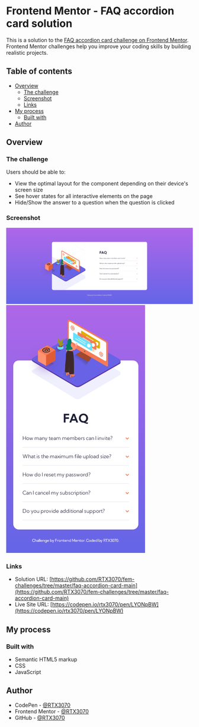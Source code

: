 # Frontend Mentor - FAQ accordion card solution

This is a solution to the [FAQ accordion card challenge on Frontend Mentor](https://www.frontendmentor.io/challenges/faq-accordion-card-XlyjD0Oam). Frontend Mentor challenges help you improve your coding skills by building realistic projects. 

## Table of contents

- [Overview](#overview)
  - [The challenge](#the-challenge)
  - [Screenshot](#screenshot)
  - [Links](#links)
- [My process](#my-process)
  - [Built with](#built-with)
- [Author](#author)

## Overview

### The challenge

Users should be able to:

- View the optimal layout for the component depending on their device's screen size
- See hover states for all interactive elements on the page
- Hide/Show the answer to a question when the question is clicked

### Screenshot

![Desktop View](./desktop-view.png)
![Mobile View](./mobile-view.png)

### Links

- Solution URL: [https://github.com/RTX3070/fem-challenges/tree/master/faq-accordion-card-main](https://github.com/RTX3070/fem-challenges/tree/master/faq-accordion-card-main)
- Live Site URL: [https://codepen.io/rtx3070/pen/LYONpBW](https://codepen.io/rtx3070/pen/LYONpBW)

## My process

### Built with

- Semantic HTML5 markup
- CSS
- JavaScript

## Author

- CodePen - [@RTX3070](https://codepen.io/rtx3070)
- Frontend Mentor - [@RTX3070](https://www.frontendmentor.io/profile/RTX3070)
- GitHub - [@RTX3070](https://github.com/RTX3070)